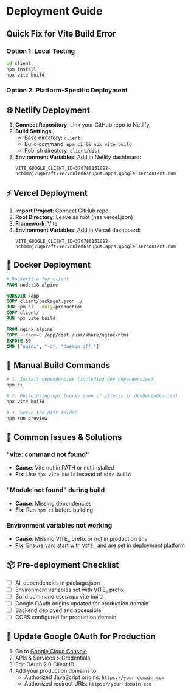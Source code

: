 # Deployment Guide

## Quick Fix for Vite Build Error

### Option 1: Local Testing
```bash
cd client
npm install
npx vite build
```

### Option 2: Platform-Specific Deployment

## 🌐 Netlify Deployment

1. **Connect Repository**: Link your GitHub repo to Netlify
2. **Build Settings**:
   - Base directory: `client`
   - Build command: `npm ci && npx vite build`
   - Publish directory: `client/dist`
3. **Environment Variables**: Add in Netlify dashboard:
   ```
   VITE_GOOGLE_CLIENT_ID=370788151092-hcbimnj2ug6raft71e7vn8lem6sn3put.apps.googleusercontent.com
   ```

## ⚡ Vercel Deployment

1. **Import Project**: Connect GitHub repo
2. **Root Directory**: Leave as root (has vercel.json)
3. **Framework**: Vite
4. **Environment Variables**: Add in Vercel dashboard:
   ```
   VITE_GOOGLE_CLIENT_ID=370788151092-hcbimnj2ug6raft71e7vn8lem6sn3put.apps.googleusercontent.com
   ```

## 🐳 Docker Deployment

```dockerfile
# Dockerfile for client
FROM node:18-alpine

WORKDIR /app
COPY client/package*.json ./
RUN npm ci --only=production
COPY client/ .
RUN npx vite build

FROM nginx:alpine
COPY --from=0 /app/dist /usr/share/nginx/html
EXPOSE 80
CMD ["nginx", "-g", "daemon off;"]
```

## 🔧 Manual Build Commands

```bash
# 1. Install dependencies (including dev dependencies)
npm ci

# 2. Build using npx (works even if vite is in devDependencies)
npx vite build

# 3. Serve the dist folder
npm run preview
```

## 🚨 Common Issues & Solutions

### "vite: command not found"
- **Cause**: Vite not in PATH or not installed
- **Fix**: Use `npx vite build` instead of `vite build`

### "Module not found" during build
- **Cause**: Missing dependencies
- **Fix**: Run `npm ci` before building

### Environment variables not working
- **Cause**: Missing VITE_ prefix or not in production env
- **Fix**: Ensure vars start with `VITE_` and are set in deployment platform

## 📦 Pre-deployment Checklist

- [ ] All dependencies in package.json
- [ ] Environment variables set with VITE_ prefix
- [ ] Build command uses npx vite build
- [ ] Google OAuth origins updated for production domain
- [ ] Backend deployed and accessible
- [ ] CORS configured for production domain

## 🔗 Update Google OAuth for Production

1. Go to [Google Cloud Console](https://console.cloud.google.com/)
2. APIs & Services > Credentials
3. Edit OAuth 2.0 Client ID
4. Add your production domains to:
   - Authorized JavaScript origins: `https://your-domain.com`
   - Authorized redirect URIs: `https://your-domain.com`
